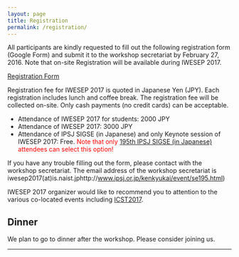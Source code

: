 ```yaml
---
layout: page
title: Registration
permalink: /registration/
---
```


All participants are kindly requested to fill out the following registration form (Google Form) and submit it to the workshop secretariat by February 27, 2016. Note that on-site Registration will be available during IWESEP 2017.

[Registration Form](https://docs.google.com/forms/d/e/1FAIpQLSfiTbHNWlsE1jT2Z726xg0bh6mqoKGV3beqma1T1WeosP8HVg/viewform)

Registration fee for IWESEP 2017 is quoted in Japanese Yen (JPY). Each registration includes lunch and coffee break.
The registration fee will be collected on-site. Only cash payments (no credit cards) can be acceptable.

* Attendance of IWESEP 2017 for students: 2000 JPY  
* Attendance of IWESEP 2017: 3000 JPY  
* Attendance of IPSJ SIGSE (in Japanese) and only Keynote session of IWESEP 2017: Free.  <font color="red">Note that only</font> [195th IPSJ SIGSE (in Japanese)](http://www.ipsj.or.jp/kenkyukai/event/se195.html) <font color="red">attendees can select this option!</font>

If you have any trouble filling out the form, please contact with the workshop secretariat. The email address of the workshop secretariat is iwesep2017(at)is.naist.jphttp://www.ipsj.or.jp/kenkyukai/event/se195.html)

IWESEP 2017 organizer would like to recommend you to attention to the various co-located events including [ICST2017](http://aster.or.jp/conference/icst2017/).

## Dinner
We plan to go to dinner after the workshop. Please consider joining us.

----
